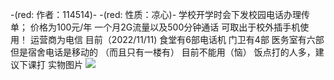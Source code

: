 -(red: 作者：114514)-
-(red: 性质：凉心)- 
学校开学时会下发校园电话办理传单；
价格为100元/年
一个月2G流量以及500分钟通话
可取出于校外插手机使用！
运营商为电信
目前（2022/11/11)
食堂有6部电话机
门卫有4部
医务室有六部
但是宿舍电话是移动的
（而且只有一楼有）
目前不能用（恼）
饭点打的人多，建议下课打
实物图片
<img src = 'https://s3.bmp.ovh/imgs/2022/11/12/5cd64381b21c543d.jpg' >